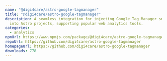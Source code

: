```yaml
---
name: "@digi4care/astro-google-tagmanager"
title: "@digi4care/astro-google-tagmanager"
description: A seamless integration for injecting Google Tag Manager snippets
  into Astro projects, supporting popular web analytics tools.
categories:
  - analytics
npmUrl: https://www.npmjs.com/package/@digi4care/astro-google-tagmanager
repoUrl: https://github.com/digi4care/astro-google-tagmanager
homepageUrl: https://github.com/digi4care/astro-google-tagmanager
downloads: 778
---
```

